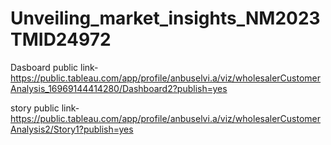 # Unveiling_market_insights_NM2023TMID24972


Dasboard public link-https://public.tableau.com/app/profile/anbuselvi.a/viz/wholesalerCustomerAnalysis_16969144414280/Dashboard2?publish=yes

story public link-https://public.tableau.com/app/profile/anbuselvi.a/viz/wholesalerCustomerAnalysis2/Story1?publish=yes
